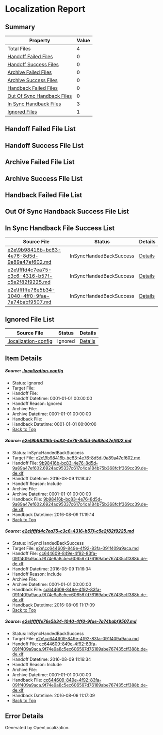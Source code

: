 # <a name='report-top'></a> Localization Report

## Summary
 Property | Value 
 -------- | ----- 
 Total Files | 4
[ Handoff Failed Files ](#handoff-failed-list)| 0
[ Handoff Success Files ](#handoff-success-list)| 0
[ Archive Failed Files ](#archive-failed-list)| 0
[ Archive Success Files ](#archive-success-list)| 0
[ Handback Failed Files ](#handback-failed-list)| 0
[ Out Of Sync Handback Files ](#outofsync-handback-success-list)| 0
[ In Sync Handback Files ](#insync-handback-success-list)| 3
[ Ignored Files ](#ignored-list)| 1

## <a name='handoff-failed-list'></a> Handoff Failed File List

## <a name='handoff-success-list'></a> Handoff Success File List

## <a name='archive-failed-list'></a> Archive Failed File List

## <a name='archive-success-list'></a> Archive Success File List

## <a name='handback-failed-list'></a> Handback Failed File List

## <a name='outofsync-handback-success-list'></a> Out Of Sync Handback Success File List

## <a name='insync-handback-success-list'></a> In Sync Handback File Success List
 Source File | Status | Details 
 ----------- | ------ | ------- 
 [e2e\9b98416b-bc83-4e76-8d5d-9a89a47ef602.md](https://github.com/OpenLocalizationTestOrg/oltest/blob/9a66863cb45348a72708bfd52e03fc9ca545c779/e2e/9b98416b-bc83-4e76-8d5d-9a89a47ef602.md) | InSyncHandedBackSuccess | [Details](#bf211edd042f16567b36202f8692597827bda3311)
 [e2e\ffffd4c7ea75-c3c6-4316-b57f-c5e2f82f9225.md](https://github.com/OpenLocalizationTestOrg/oltest/blob/323d84ce3c301e858dda3ab2fb73ee0412651116/e2e/ffffd4c7ea75-c3c6-4316-b57f-c5e2f82f9225.md) | InSyncHandedBackSuccess | [Details](#5fbaca6e4ddb420b3f7cee9c9606d3a9b2f0b5132)
 [e2e\ffffffe76e5b34-1040-4ff0-9fae-7a74babf9507.md](https://github.com/OpenLocalizationTestOrg/oltest/blob/9a66863cb45348a72708bfd52e03fc9ca545c779/e2e/ffffffe76e5b34-1040-4ff0-9fae-7a74babf9507.md) | InSyncHandedBackSuccess | [Details](#5fbaca6e4ddb420b3f7cee9c9606d3a9b2f0b5133)

## <a name='ignored-list'></a> Ignored File List
 Source File | Status | Details 
 ----------- | ------ | ------- 
 [.localization-config](https://github.com/OpenLocalizationTestOrg/oltest/blob/9a66863cb45348a72708bfd52e03fc9ca545c779/.localization-config) | Ignored | [Details](#3d4f252ac210baf56311d7e97dcc2db10974dbd20)

## Item Details
##### <a name='3d4f252ac210baf56311d7e97dcc2db10974dbd20'></a> Source: [.localization-config](https://github.com/OpenLocalizationTestOrg/oltest/blob/9a66863cb45348a72708bfd52e03fc9ca545c779/.localization-config)
* Status: Ignored
* Target File: 
* Handoff File: 
* Handoff Datetime: 0001-01-01 00:00:00
* Handoff Reason: Ignored
* Archive File: 
* Archive Datetime: 0001-01-01 00:00:00
* Handback File: 
* Handback Datetime: 0001-01-01 00:00:00
* [Back to Top](#report-top)

##### <a name='bf211edd042f16567b36202f8692597827bda3311'></a> Source: [e2e\9b98416b-bc83-4e76-8d5d-9a89a47ef602.md](https://github.com/OpenLocalizationTestOrg/oltest/blob/9a66863cb45348a72708bfd52e03fc9ca545c779/e2e/9b98416b-bc83-4e76-8d5d-9a89a47ef602.md)
* Status: InSyncHandedBackSuccess
* Target File: [e2e\9b98416b-bc83-4e76-8d5d-9a89a47ef602.md](https://github.com/OpenLocalizationTestOrg/ol-test-dede/blob/608f3c149f0ca3abad9c2025409e266e6976ff58/e2e/9b98416b-bc83-4e76-8d5d-9a89a47ef602.md)
* Handoff File: [9b98416b-bc83-4e76-8d5d-9a89a47ef602.6924ac95337c617c4ca184b75b368fc1f369cc39.de-de.xlf](https://github.com/OpenLocalizationTestOrg/olhandoff-e2e/blob/8d456a7374385fc0fa6d43fc587c7c24bdd1da19/ol-handoff/OpenLocalizationTestOrg/ol-test-dede/ci/ht/9b98416b-bc83-4e76-8d5d-9a89a47ef602.6924ac95337c617c4ca184b75b368fc1f369cc39.de-de.xlf)
* Handoff Datetime: 2016-08-09 11:18:42
* Handoff Reason: Include
* Archive File: 
* Archive Datetime: 0001-01-01 00:00:00
* Handback File: [9b98416b-bc83-4e76-8d5d-9a89a47ef602.6924ac95337c617c4ca184b75b368fc1f369cc39.de-de.xlf](https://github.com/OpenLocalizationTestOrg/olhandback-e2e/blob/921eaf5419319182bf602bc77663280d3f908e4d/ol-handback/OpenLocalizationTestOrg/ol-test-dede/ci/ht/9b98416b-bc83-4e76-8d5d-9a89a47ef602.6924ac95337c617c4ca184b75b368fc1f369cc39.de-de.xlf)
* Handback Datetime: 2016-08-09 11:19:14
* [Back to Top](#report-top)

##### <a name='5fbaca6e4ddb420b3f7cee9c9606d3a9b2f0b5132'></a> Source: [e2e\ffffd4c7ea75-c3c6-4316-b57f-c5e2f82f9225.md](https://github.com/OpenLocalizationTestOrg/oltest/blob/323d84ce3c301e858dda3ab2fb73ee0412651116/e2e/ffffd4c7ea75-c3c6-4316-b57f-c5e2f82f9225.md)
* Status: InSyncHandedBackSuccess
* Target File: [e2e\cc644609-849e-4f92-83fa-091f409a9aca.md](https://github.com/OpenLocalizationTestOrg/ol-test-dede/blob/8794936f28529eb37eec2341426408bfb48e232d/e2e/cc644609-849e-4f92-83fa-091f409a9aca.md)
* Handoff File: [cc644609-849e-4f92-83fa-091f409a9aca.9f74e9a8c5ec606567d76169abe767435cff388b.de-de.xlf](https://github.com/OpenLocalizationTestOrg/olhandoff-e2e/blob/d25dc9e71293193099dc5946492e3024d5833fb4/ol-handoff/OpenLocalizationTestOrg/ol-test-dede/ci/ht/cc644609-849e-4f92-83fa-091f409a9aca.9f74e9a8c5ec606567d76169abe767435cff388b.de-de.xlf)
* Handoff Datetime: 2016-08-09 11:16:34
* Handoff Reason: Include
* Archive File: 
* Archive Datetime: 0001-01-01 00:00:00
* Handback File: [cc644609-849e-4f92-83fa-091f409a9aca.9f74e9a8c5ec606567d76169abe767435cff388b.de-de.xlf](https://github.com/OpenLocalizationTestOrg/olhandback-e2e/blob/f67c1935ee1ed208a1d59917d8f99ad96c59b670/ol-handback/OpenLocalizationTestOrg/ol-test-dede/ci/ht/cc644609-849e-4f92-83fa-091f409a9aca.9f74e9a8c5ec606567d76169abe767435cff388b.de-de.xlf)
* Handback Datetime: 2016-08-09 11:17:09
* [Back to Top](#report-top)

##### <a name='5fbaca6e4ddb420b3f7cee9c9606d3a9b2f0b5133'></a> Source: [e2e\ffffffe76e5b34-1040-4ff0-9fae-7a74babf9507.md](https://github.com/OpenLocalizationTestOrg/oltest/blob/9a66863cb45348a72708bfd52e03fc9ca545c779/e2e/ffffffe76e5b34-1040-4ff0-9fae-7a74babf9507.md)
* Status: InSyncHandedBackSuccess
* Target File: [e2e\cc644609-849e-4f92-83fa-091f409a9aca.md](https://github.com/OpenLocalizationTestOrg/ol-test-dede/blob/8794936f28529eb37eec2341426408bfb48e232d/e2e/cc644609-849e-4f92-83fa-091f409a9aca.md)
* Handoff File: [cc644609-849e-4f92-83fa-091f409a9aca.9f74e9a8c5ec606567d76169abe767435cff388b.de-de.xlf](https://github.com/OpenLocalizationTestOrg/olhandoff-e2e/blob/d25dc9e71293193099dc5946492e3024d5833fb4/ol-handoff/OpenLocalizationTestOrg/ol-test-dede/ci/ht/cc644609-849e-4f92-83fa-091f409a9aca.9f74e9a8c5ec606567d76169abe767435cff388b.de-de.xlf)
* Handoff Datetime: 2016-08-09 11:16:34
* Handoff Reason: Include
* Archive File: 
* Archive Datetime: 0001-01-01 00:00:00
* Handback File: [cc644609-849e-4f92-83fa-091f409a9aca.9f74e9a8c5ec606567d76169abe767435cff388b.de-de.xlf](https://github.com/OpenLocalizationTestOrg/olhandback-e2e/blob/f67c1935ee1ed208a1d59917d8f99ad96c59b670/ol-handback/OpenLocalizationTestOrg/ol-test-dede/ci/ht/cc644609-849e-4f92-83fa-091f409a9aca.9f74e9a8c5ec606567d76169abe767435cff388b.de-de.xlf)
* Handback Datetime: 2016-08-09 11:17:09
* [Back to Top](#report-top)


## Error Details

Generated by OpenLocalization.
